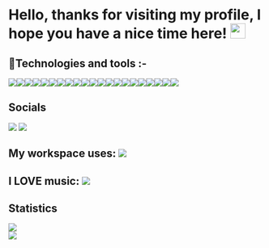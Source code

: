 # Hello, thanks for visiting my profile, I hope you have a nice time here! <img src="https://raw.githubusercontent.com/aemmadi/aemmadi/master/wave.gif" width="30px">

## 🤖Technologies and tools :-
<image src="https://img.shields.io/badge/Android-3DDC84?style=for-the-badge&logo=android&logoColor=white"><image src="https://img.shields.io/badge/Windows-0078D6?style=for-the-badge&logo=windows&logoColor=white"><image src="https://img.shields.io/badge/Python-3776AB?style=for-the-badge&logo=python&logoColor=white"><image src="https://img.shields.io/badge/HTML5-E34F26?style=for-the-badge&logo=html5&logoColor=white"><image src="https://img.shields.io/badge/CSS3-1572B6?style=for-the-badge&logo=css3&logoColor=white"><image src="https://img.shields.io/badge/JavaScript-F7DF1E?style=for-the-badge&logo=javascript&logoColor=black"><image src="https://img.shields.io/badge/Node.js-43853D?style=for-the-badge&logo=node.js&logoColor=white"><image src="https://img.shields.io/badge/TypeScript-007ACC?style=for-the-badge&logo=typescript&logoColor=white"><image src="https://img.shields.io/badge/C%2B%2B-00599C?style=for-the-badge&logo=c%2B%2B&logoColor=white"><image src="https://img.shields.io/badge/Java-ED8B00?style=for-the-badge&logo=java&logoColor=white"><image src="https://img.shields.io/badge/Lua-2C2D72?style=for-the-badge&logo=lua&logoColor=white"><image src="https://img.shields.io/badge/Express.js-404D59?style=for-the-badge"><image src="https://img.shields.io/badge/React-20232A?style=for-the-badge&logo=react&logoColor=61DAFB"><image src="https://img.shields.io/badge/Angular-DD0031?style=for-the-badge&logo=angular&logoColor=white"><image src="https://img.shields.io/badge/Tailwind_CSS-38B2AC?style=for-the-badge&logo=tailwind-css&logoColor=white"><image src="https://img.shields.io/badge/Bootstrap-563D7C?style=for-the-badge&logo=bootstrap&logoColor=white"><image src="https://img.shields.io/badge/Flask-000000?style=for-the-badge&logo=flask&logoColor=white"><image src="https://img.shields.io/badge/MySQL-00000F?style=for-the-badge&logo=mysql&logoColor=white"><image src="https://img.shields.io/badge/PostgreSQL-316192?style=for-the-badge&logo=postgresql&logoColor=white"><image src="https://img.shields.io/badge/SQLite-07405E?style=for-the-badge&logo=sqlite&logoColor=white"><image src="https://img.shields.io/badge/MongoDB-4EA94B?style=for-the-badge&logo=mongodb&logoColor=white">
  

## Socials
<a href="https://discordapp.com/users/885482079956131901"><image src="https://img.shields.io/badge/Discord-7289DA?style=for-the-badge&logo=discord&logoColor=white"></a>
<a href="https://www.instagram.com/unimaginative.pencil/"><image src="https://img.shields.io/badge/Instagram-E4405F?style=for-the-badge&logo=instagram&logoColor=white"></a>

## My workspace uses: <image src="https://img.shields.io/badge/Intel-Core_i5_10th-0071C5?style=for-the-badge&logo=intel&logoColor=white">

## I LOVE music: <a href="https://open.spotify.com/user/hlhwldmjqu77fq6enkox81uj8?si=9dc1970e60584e8a"> <image src="https://img.shields.io/badge/Spotify-1ED760?&style=for-the-badge&logo=spotify&logoColor=white"></a>

## Statistics
<div>
  <img align="center" src="https://github-readme-stats.vercel.app/api?username=DarkHeat3813&theme=aura&show_icons=true&count_private=true" />
</div>
<div>
  <img align="center" src="https://github-readme-stats.vercel.app/api/top-langs/?username=DarkHeat3813&theme=aura" />
</div>
